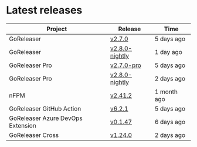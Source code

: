 # Latest releases

| Project                           | Release                                                                                         | Time        |
| --------------------------------- | ----------------------------------------------------------------------------------------------- | ----------- |
| GoReleaser | [v2.7.0](https://github.com/goreleaser/goreleaser/releases/tag/v2.7.0) | 5 days ago |
| GoReleaser | [v2.8.0-nightly](https://github.com/goreleaser/goreleaser/releases/tag/nightly) | 1 day ago |
| GoReleaser Pro | [v2.7.0-pro](https://github.com/goreleaser/goreleaser-pro/releases/tag/v2.7.0-pro) | 5 days ago |
| GoReleaser Pro | [v2.8.0-nightly](https://github.com/goreleaser/goreleaser-pro/releases/tag/nightly) | 2 days ago |
| nFPM | [v2.41.2](https://github.com/goreleaser/nfpm/releases/tag/v2.41.2) | 1 month ago |
| GoReleaser GitHub Action | [v6.2.1](https://github.com/goreleaser/goreleaser-action/releases/tag/v6.2.1) | 5 days ago |
| GoReleaser Azure DevOps Extension | [v0.1.47](https://github.com/goreleaser/goreleaser-azure-devops-extension/releases/tag/v0.1.47) | 6 days ago |
| GoReleaser Cross | [v1.24.0](https://github.com/goreleaser/goreleaser-cross/releases/tag/v1.24.0) | 2 days ago |
